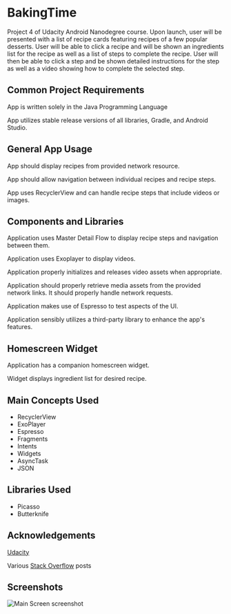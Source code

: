 # BakingTime
Project 4 of Udacity Android Nanodegree course. Upon launch, user will be presented with a list of recipe cards featuring recipes of a few popular desserts. User will be able to click a recipe and will be shown an ingredients list for the recipe as well as a list of steps to complete the recipe. User will then be able to click a step and be shown detailed instructions for the step as well as a video showing how to complete the selected step. 
<h2>Common Project Requirements</h2>
<p>App is written solely in the Java Programming Language</p>
<p>App utilizes stable release versions of all libraries, Gradle, and Android Studio.</p>
<h2>General App Usage</h2>
<p>App should display recipes from provided network resource.</p>
<p>App should allow navigation between individual recipes and recipe steps.</p>
<p>App uses RecyclerView and can handle recipe steps that include videos or images.</p>
<h2>Components and Libraries</h2>
<p>Application uses Master Detail Flow to display recipe steps and navigation between them.</p>
<p>Application uses Exoplayer to display videos.</p>
<p>Application properly initializes and releases video assets when appropriate.</p>
<p>Application should properly retrieve media assets from the provided network links. It should properly handle network requests.</p>
<p>Application makes use of Espresso to test aspects of the UI.</p>
<p>Application sensibly utilizes a third-party library to enhance the app's features.</p>
<h2>Homescreen Widget</h2>
<p>Application has a companion homescreen widget.</p>
<p>Widget displays ingredient list for desired recipe.</p>
<h2>Main Concepts Used</h2>
<ul><li>RecyclerView</li>
  <li>ExoPlayer</li>
  <li>Espresso</li>
  <li>Fragments</li>
  <li>Intents</li>
  <li>Widgets</li>
  <li>AsyncTask</li>
  <li>JSON</li></ul>
  <h2>Libraries Used</h2>
  <ul><li>Picasso</li>
  <li>Butterknife</li></ul>
<h2>Acknowledgements</h2>
<p><a href="https://www.udacity.com">Udacity</a></p>
<p>Various <a href="https://stackoverflow.com/">Stack Overflow</a> posts</p>
<h2>Screenshots</h2>
<p><img src="https://user-images.githubusercontent.com/22454498/45637278-a65c4080-ba6f-11e8-9b77-8644678e3094.png" alt="Main Screen screenshot">

